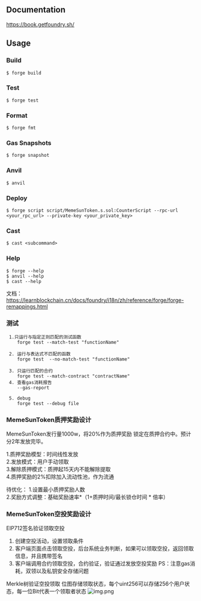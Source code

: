 ## Documentation

https://book.getfoundry.sh/

## Usage

### Build

```shell
$ forge build
```

### Test

```shell
$ forge test
```

### Format

```shell
$ forge fmt
```

### Gas Snapshots

```shell
$ forge snapshot
```

### Anvil

```shell
$ anvil
```

### Deploy

```shell
$ forge script script/MemeSunToken.s.sol:CounterScript --rpc-url <your_rpc_url> --private-key <your_private_key>
```

### Cast

```shell
$ cast <subcommand>
```

### Help

```shell
$ forge --help
$ anvil --help
$ cast --help
```

文档：https://learnblockchain.cn/docs/foundry/i18n/zh/reference/forge/forge-remappings.html

### 测试
```azure
 1.只运行与指定正则匹配的测试函数
    forge test --match-test "functionName"
 
 2. 运行与表达式不匹配的函数 
    forge test  --no-match-test "functionName"
 
 3. 只运行匹配的合约
    forge test --match-contract "contractName"
 4. 查看gas消耗报告
    --gas-report
    
 5. debug
    forge test --debug file
```
### MemeSunToken质押奖励设计
MemeSunToken发行量1000w，将20%作为质押奖励 锁定在质押合约中。预计分2年发放完毕。

1.质押奖励模型：时间线性发放  
2.发放模式：用户手动领取  
3.解除质押模式：质押起15天内不能解除提取  
4.质押奖励的2%扣除加入流动性池，作为流通

待优化：
1.设置最小质押奖励人数  
2.奖励方式调整：基础奖励速率*（1+质押时间/最长锁仓时间 * 倍率）

### MemeSunToken空投奖励设计
EIP712签名验证领取空投
1. 创建空投活动，设置领取条件
2. 客户端页面点击领取空投，后台系统业务判断，如果可以领取空投，返回领取信息，并且携带签名
3. 客户端调用合约领取空投，合约验证，验证通过发放空投奖励
PS：注意gas消耗，双领以及私钥安全存储问题

Merkle树验证空投领取
位图存储领取状态，每个uint256可以存储256个用户状态，每一位Bit代表一个领取者状态
![img.png](docs/img.pngg.png)